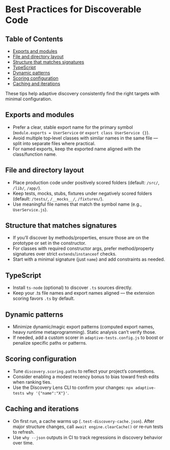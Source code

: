 # Best Practices for Discoverable Code

## Table of Contents

- [Exports and modules](#exports-and-modules)
- [File and directory layout](#file-and-directory-layout)
- [Structure that matches signatures](#structure-that-matches-signatures)
- [TypeScript](#typescript)
- [Dynamic patterns](#dynamic-patterns)
- [Scoring configuration](#scoring-configuration)
- [Caching and iterations](#caching-and-iterations)

These tips help adaptive discovery consistently find the right targets with
minimal configuration.

## Exports and modules

- Prefer a clear, stable export name for the primary symbol (`module.exports = UserService` or `export class UserService {}`).
- Avoid multiple top‑level classes with similar names in the same file — split into separate files where practical.
- For named exports, keep the exported name aligned with the class/function name.

## File and directory layout

- Place production code under positively scored folders (default: `/src/`, `/lib/`, `/app/`).
- Keep tests, mocks, stubs, fixtures under negatively scored folders (default: `/tests/`, `/__mocks__/`, `/fixtures/`).
- Use meaningful file names that match the symbol name (e.g., `UserService.js`).

## Structure that matches signatures

- If you’ll discover by methods/properties, ensure those are on the prototype or set in the constructor.
- For classes with required constructor args, prefer method/property signatures over strict `extends`/`instanceof` checks.
- Start with a minimal signature (just `name`) and add constraints as needed.

## TypeScript

- Install `ts-node` (optional) to discover `.ts` sources directly.
- Keep your .ts file names and export names aligned — the extension scoring favors `.ts` by default.

## Dynamic patterns

- Minimize dynamic/magic export patterns (computed export names, heavy runtime metaprogramming). Static analysis can’t verify those.
- If needed, add a custom scorer in `adaptive-tests.config.js` to boost or penalize specific paths or patterns.

## Scoring configuration

- Tune `discovery.scoring.paths` to reflect your project’s conventions.
- Consider enabling a modest recency bonus to bias toward fresh edits when ranking ties.
- Use the Discovery Lens CLI to confirm your changes: `npx adaptive-tests why '{"name":"X"}'`.

## Caching and iterations

- On first run, a cache warms up (`.test-discovery-cache.json`). After major structure changes, call `await engine.clearCache()` or re‑run tests to refresh.
- Use `why --json` outputs in CI to track regressions in discovery behavior over time.
